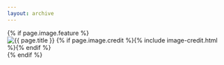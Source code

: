 ```yaml
---
layout: archive
---
```


<div id="main" role="main">			
	<div class="wrap">
		{% if page.image.feature %}
		<div class="page-feature">
			<div class="page-image">
				<img src="{{ site.url }}/images/{{ page.image.feature }}" class="page-feature-image" alt="{{ page.title }}">
				{% if page.image.credit %}{% include image-credit.html %}{% endif %}
			</div><!-- /.page-image -->
		</div><!-- /.page-feature -->
		{% endif %}
	</div><!-- /.wrap -->
</div><!-- /#main -->